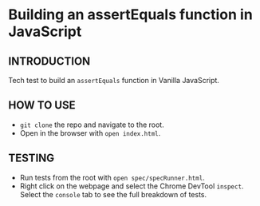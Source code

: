 # Building an assertEquals function in JavaScript

## INTRODUCTION

Tech test to build an `assertEquals` function in Vanilla JavaScript.

## HOW TO USE

* `git clone` the repo and navigate to the root.
* Open in the browser with `open index.html`.

## TESTING

* Run tests from the root with `open spec/specRunner.html`.
* Right click on the webpage and select the Chrome DevTool `inspect`. Select the `console` tab to see the full breakdown of tests.